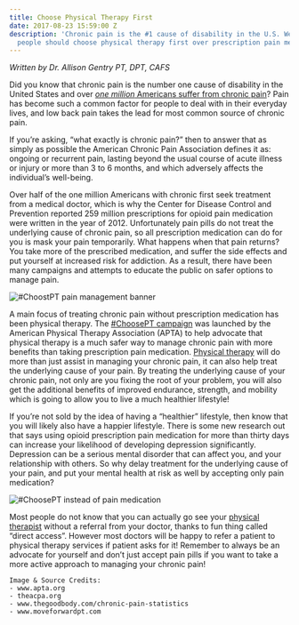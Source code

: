 ```yaml
---
title: Choose Physical Therapy First
date: 2017-08-23 15:59:00 Z
description: 'Chronic pain is the #1 cause of disability in the U.S. We discuss why
  people should choose physical therapy first over prescription pain medication.'
---
```


*Written by Dr. Allison Gentry PT, DPT, CAFS*

Did you know that chronic pain is the number one cause of disability in the United States and over *[one million](http://www.thegoodbody.com/chronic-pain-statistics/)*[ Americans suffer from chronic pain](http://www.thegoodbody.com/chronic-pain-statistics/)? Pain has become such a common factor for people to deal with in their everyday lives, and low back pain takes the lead for most common source of chronic pain.

If you’re asking, “what exactly is chronic pain?” then to answer that as simply as possible the American Chronic Pain Association defines it as: ongoing or recurrent pain, lasting beyond the usual course of acute illness or injury or more than 3 to 6 months, and which adversely affects the individual’s well-being.

Over half of the one million Americans with chronic first seek treatment from a medical doctor, which is why the Center for Disease Control and Prevention reported 259 million prescriptions for opioid pain medication were written in the year of 2012. Unfortunately pain pills do not treat the underlying cause of chronic pain, so all prescription medication can do for you is mask your pain temporarily. What happens when that pain returns?  You take more of the prescribed medication, and suffer the side effects and put yourself at increased risk for addiction. As a result, there have been many campaigns and attempts to educate the public on safer options to manage pain.

![#ChoostPT pain management banner](http://www.apta.org/uploadedImages/APTAorg/News_and_Publications/News_Now/ChoosePT800x400.jpg?n=5181 "Physical Therapy is a Safe, Effective Way to Manage Pain")

A main focus of treating chronic pain without prescription medication has been physical therapy. The [#ChoosePT campaign](http://www.apta.org/PTinMotion/News/2016/6/7/ChoosePTCampaignLaunch/) was launched by the American Physical Therapy Association (APTA) to help advocate that physical therapy is a much safer way to manage chronic pain with more benefits than taking prescription pain medication. [Physical therapy](/) will do more than just assist in managing your chronic pain, it can also help treat the underlying cause of your pain. By treating the underlying cause of your chronic pain, not only are you fixing the root of your problem, you will also get the additional benefits of improved endurance, strength, and mobility which is going to allow you to live a much healthier lifestyle!

If you’re not sold by the idea of having a “healthier” lifestyle, then know that you will likely also have a happier lifestyle. There is some new research out that says using opioid prescription pain medication for more than thirty days can increase your likelihood of developing depression significantly. Depression can be a serious mental disorder that can affect you, and your relationship with others. So why delay treatment for the underlying cause of your pain, and put your mental health at risk as well by accepting only pain medication?

![#ChoosePT instead of pain medication](http://www.accessphysicaltherapywellness.com/wp-content/uploads/2017/01/choosept.png "Choose PT, Not Pain Meds")

Most people do not know that you can actually go see your [physical therapist](/staff) without a referral from your doctor, thanks to fun thing called “direct access”. However most doctors will be happy to refer a patient to physical therapy services if patient asks for it! Remember to always be an advocate for yourself and don’t just accept pain pills if you want to take a more active approach to managing your chronic pain!

    Image & Source Credits:
    - www.apta.org
    - theacpa.org
    - www.thegoodbody.com/chronic-pain-statistics
    - www.moveforwardpt.com